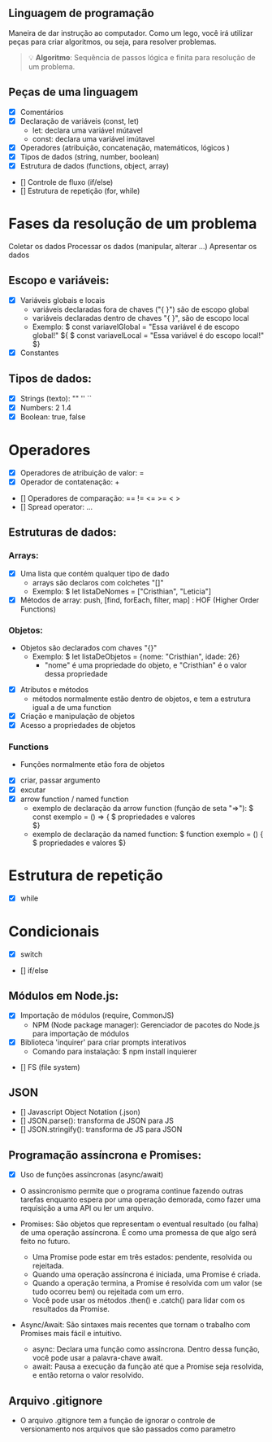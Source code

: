 ## Linguagem de programação

Maneira de dar instrução ao computador.
Como um lego, você irá utilizar peças para criar algoritmos, ou seja, para resolver problemas.

> 💡 **Algoritmo**: Sequência de passos lógica e finita para resolução de um problema.

## Peças de uma linguagem

- [x] Comentários
- [x] Declaração de variáveis (const, let)
    - let: declara uma variável mútavel
    - const: declara uma variável imútavel
- [x] Operadores (atribuição, concatenação, matemáticos, lógicos )
- [x] Tipos de dados (string, number, boolean)
- [x] Estrutura de dados (functions, object, array)
- [] Controle de fluxo (if/else)
- [] Estrutura de repetição (for, while)

# Fases da resolução de um problema

Coletar os dados
Processar os dados (manipular, alterar ...)
Apresentar os dados

## Escopo e variáveis:

- [x] Variáveis globais e locais
    - variáveis declaradas fora de chaves ("{ }") são de escopo global
    - variáveis declaradas dentro de chaves "{ }", são de escopo local
    - Exemplo:
        $ const variavelGlobal = "Essa variável é de escopo global!"
        ${
        $    const variavelLocal = "Essa variável é do escopo local!"
        $}
- [x] Constantes

## Tipos de dados:

- [x] Strings (texto): "" '' ``
- [x] Numbers: 2 1.4
- [x] Boolean: true, false

# Operadores

- [x] Operadores de atribuição de valor: =
- [x] Operador de contatenação: +
- [] Operadores de comparação: == != <= >= < >
- [] Spread operator: ...

## Estruturas de dados:

### Arrays: 

- [x] Uma lista que contém qualquer tipo de dado
    - arrays são declaros com colchetes "[]"
    - Exemplo: $ let listaDeNomes = ["Cristhian", "Leticia"]
- [x] Métodos de array: push, [find, forEach, filter, map] : HOF (Higher Order Functions)

### Objetos:
- Objetos são declarados com chaves "{}"
    - Exemplo: $ let listaDeObjetos = {nome: "Cristhian", idade: 26}
        - "nome" é uma propriedade do objeto, e "Cristhian" é o valor dessa propriedade
- [x] Atributos e métodos
    - métodos normalmente estão dentro de objetos, e tem a estrutura igual a de uma function
- [x] Criação e manipulação de objetos
- [x] Acesso a propriedades de objetos

### Functions

- Funções normalmente etão fora de objetos
- [x] criar, passar argumento
- [x] excutar
- [x] arrow function / named function
    - exemplo de declaração da arrow function (função de seta "=>"):
        $ const exemplo = () => {
        $   propriedades e valores   
        $}
    - exemplo de declaração da named function:
        $ function exemplo = () {
        $   propriedades e valores
        $}

# Estrutura de repetição

- [x] while

# Condicionais

- [x] switch
- [] if/else

## Módulos em Node.js:

- [x] Importação de módulos (require, CommonJS)
    - NPM (Node package manager): Gerenciador de pacotes do Node.js para importação de módulos
- [x] Biblioteca 'inquirer' para criar prompts interativos
    - Comando para instalação: $ npm install inquierer
- [] FS (file system)

## JSON

- [] Javascript Object Notation (.json)
- [] JSON.parse(): transforma de JSON para JS
- [] JSON.stringify(): transforma de JS para JSON

## Programação assíncrona e Promises:

- [x] Uso de funções assíncronas (async/await)
- O assincronismo permite que o programa continue fazendo outras tarefas enquanto espera por uma operação demorada, como fazer uma requisição a uma API ou ler um arquivo.
- Promises: São objetos que representam o eventual resultado (ou falha) de uma operação assíncrona. É como uma promessa de que algo será feito no futuro.
    - Uma Promise pode estar em três estados: pendente, resolvida ou rejeitada.
    - Quando uma operação assíncrona é iniciada, uma Promise é criada.
    - Quando a operação termina, a Promise é resolvida com um valor (se tudo ocorreu bem) ou rejeitada com um erro.
    - Você pode usar os métodos .then() e .catch() para lidar com os resultados da Promise.

- Async/Await: São sintaxes mais recentes que tornam o trabalho com Promises mais fácil e intuitivo.
    - async: Declara uma função como assíncrona. Dentro dessa função, você pode usar a palavra-chave await.
    - await: Pausa a execução da função até que a Promise seja resolvida, e então retorna o valor resolvido.

## Arquivo .gitignore

- O arquivo .gitignore tem a função de ignorar o controle de versionamento nos arquivos que são passados como parametro